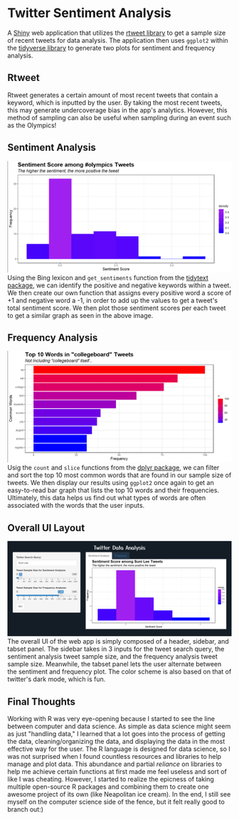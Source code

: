 # Twitter Sentiment Analysis

A [Shiny](https://shiny.rstudio.com/) web application that utilizes the [rtweet library](https://docs.ropensci.org/rtweet/) to get a sample size of recent tweets for data analysis. The application then uses `ggplot2` within the [tidyverse library](https://www.tidyverse.org/) to generate two plots for sentiment and frequency analysis.

## Rtweet
Rtweet generates a certain amount of most recent tweets that contain a keyword, which is inputted by the user.
By taking the most recent tweets, this may generate undercoverage bias in the app's analytics. However, this method of sampling can also be useful when sampling during an event such as the Olympics!

## Sentiment Analysis
![Sentiment Graph](/images/sentimentscreenshot.png)
Using the Bing lexicon and `get_sentiments` function from the [tidytext package](https://juliasilge.github.io/tidytext/), we can identify the positive and negative keywords within a tweet. We then create our own function that assigns every positive word a score of +1 and negative word a -1, in order to add up the values to get a tweet's total sentiment score. We then plot those sentiment scores per each tweet to get a similar graph as seen in the above image.

## Frequency Analysis
![Frequency Graph](/images/freqsecreenshot.png)
Usig the `count` and `slice` functions from the [dplyr package](https://dplyr.tidyverse.org/), we can filter and sort the top 10 most common words that are found in our sample size of tweets. We then display our results using `ggplot2` once again to get an easy-to-read bar graph that lists the top 10 words and their frequencies. Ultimately, this data helps us find out what types of words are often associated with the words that the user inputs. 

## Overall UI Layout
![Page UI](/images/uiscreenshot.png)
The overall UI of the web app is simply composed of a header, sidebar, and tabset panel. The sidebar takes in 3 inputs for the tweet search query, the sentiment analysis tweet sample size, and the frequency analysis tweet sample size. Meanwhile, the tabset panel lets the user alternate between the sentiment and frequency plot. The color scheme is also based on that of twitter's dark mode, which is fun. 

## Final Thoughts
Working with R was very eye-opening because I started to see the line between computer and data science. As simple as data science might seem as just "handling data," I learned that a lot goes into the process of getting the data, cleaning/organizing the data, and displaying the data in the most effective way for the user. The R language is designed for data science, so I was not surprised when I found countless resources and libraries to help manage and plot data. This abundance and partial *reliance* on libraries to help me achieve certain functions at first made me feel useless and sort of like I was cheating. However, I started to realize the epicness of taking multiple open-source R packages and combining them to create one awesome project of its own (like Neapolitan ice cream). In the end, I still see myself on the computer science side of the fence, but it felt really good to branch out:)
